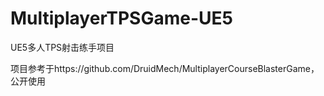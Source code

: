 # MultiplayerTPSGame-UE5
UE5多人TPS射击练手项目

项目参考于https://github.com/DruidMech/MultiplayerCourseBlasterGame，公开使用
